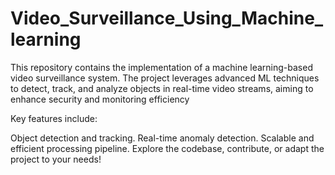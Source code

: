 # Video_Surveillance_Using_Machine_learning
This repository contains the implementation of a machine learning-based video surveillance system. The project leverages advanced ML techniques to detect, track, and analyze objects in real-time video streams, aiming to enhance security and monitoring efficiency

Key features include:

Object detection and tracking.
Real-time anomaly detection.
Scalable and efficient processing pipeline.
Explore the codebase, contribute, or adapt the project to your needs!
